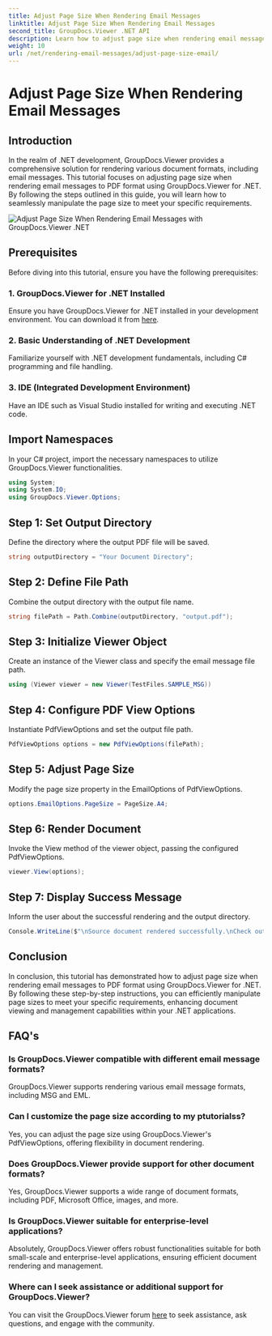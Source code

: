 ```yaml
---
title: Adjust Page Size When Rendering Email Messages
linktitle: Adjust Page Size When Rendering Email Messages
second_title: GroupDocs.Viewer .NET API
description: Learn how to adjust page size when rendering email messages to PDF using GroupDocs.Viewer for .NET. Enhance document viewing efficiency.
weight: 10
url: /net/rendering-email-messages/adjust-page-size-email/
---
```


# Adjust Page Size When Rendering Email Messages

## Introduction
In the realm of .NET development, GroupDocs.Viewer provides a comprehensive solution for rendering various document formats, including email messages. This tutorial focuses on adjusting page size when rendering email messages to PDF format using GroupDocs.Viewer for .NET. By following the steps outlined in this guide, you will learn how to seamlessly manipulate the page size to meet your specific requirements.

![Adjust Page Size When Rendering Email Messages with GroupDocs.Viewer .NET](/viewer/rendering-email-messages/adjust-page-size-when-rendering-email-messages.png)

## Prerequisites
Before diving into this tutorial, ensure you have the following prerequisites:
### 1. GroupDocs.Viewer for .NET Installed
Ensure you have GroupDocs.Viewer for .NET installed in your development environment. You can download it from [here](https://releases.groupdocs.com/viewer/net/).
### 2. Basic Understanding of .NET Development
Familiarize yourself with .NET development fundamentals, including C# programming and file handling.
### 3. IDE (Integrated Development Environment)
Have an IDE such as Visual Studio installed for writing and executing .NET code.

## Import Namespaces
In your C# project, import the necessary namespaces to utilize GroupDocs.Viewer functionalities.

```csharp
using System;
using System.IO;
using GroupDocs.Viewer.Options;
```

## Step 1: Set Output Directory
Define the directory where the output PDF file will be saved.
```csharp
string outputDirectory = "Your Document Directory";
```
## Step 2: Define File Path
Combine the output directory with the output file name.
```csharp
string filePath = Path.Combine(outputDirectory, "output.pdf");
```
## Step 3: Initialize Viewer Object
Create an instance of the Viewer class and specify the email message file path.
```csharp
using (Viewer viewer = new Viewer(TestFiles.SAMPLE_MSG))
```
## Step 4: Configure PDF View Options
Instantiate PdfViewOptions and set the output file path.
```csharp
PdfViewOptions options = new PdfViewOptions(filePath);
```
## Step 5: Adjust Page Size
Modify the page size property in the EmailOptions of PdfViewOptions.
```csharp
options.EmailOptions.PageSize = PageSize.A4;
```
## Step 6: Render Document
Invoke the View method of the viewer object, passing the configured PdfViewOptions.
```csharp
viewer.View(options);
```
## Step 7: Display Success Message
Inform the user about the successful rendering and the output directory.
```csharp
Console.WriteLine($"\nSource document rendered successfully.\nCheck output in {outputDirectory}.");
```

## Conclusion
In conclusion, this tutorial has demonstrated how to adjust page size when rendering email messages to PDF format using GroupDocs.Viewer for .NET. By following these step-by-step instructions, you can efficiently manipulate page sizes to meet your specific requirements, enhancing document viewing and management capabilities within your .NET applications.
## FAQ's
### Is GroupDocs.Viewer compatible with different email message formats?
GroupDocs.Viewer supports rendering various email message formats, including MSG and EML.
### Can I customize the page size according to my ptutorialss?
Yes, you can adjust the page size using GroupDocs.Viewer's PdfViewOptions, offering flexibility in document rendering.
### Does GroupDocs.Viewer provide support for other document formats?
Yes, GroupDocs.Viewer supports a wide range of document formats, including PDF, Microsoft Office, images, and more.
### Is GroupDocs.Viewer suitable for enterprise-level applications?
Absolutely, GroupDocs.Viewer offers robust functionalities suitable for both small-scale and enterprise-level applications, ensuring efficient document rendering and management.
### Where can I seek assistance or additional support for GroupDocs.Viewer?
You can visit the GroupDocs.Viewer forum [here](https://forum.groupdocs.com/c/viewer/9) to seek assistance, ask questions, and engage with the community.
